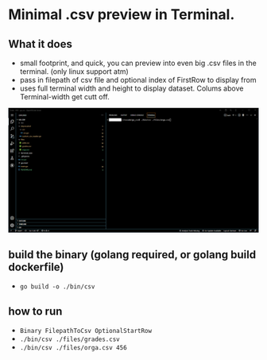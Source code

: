 # Minimal .csv preview in Terminal.

## What it does
- small footprint, and quick, you can preview into even big .csv files in the terminal. (only linux support atm)
- pass in filepath of csv file and optional index of FirstRow to display from
- uses full terminal width and height to display dataset. Colums above Terminal-width get cutt off.

![example of use](./files/example.gif)

## build the binary (golang required, or golang build dockerfile)
- `go build -o ./bin/csv`

## how to run
- `Binary FilepathToCsv OptionalStartRow`
- `./bin/csv ./files/grades.csv`
- `./bin/csv ./files/orga.csv 456`